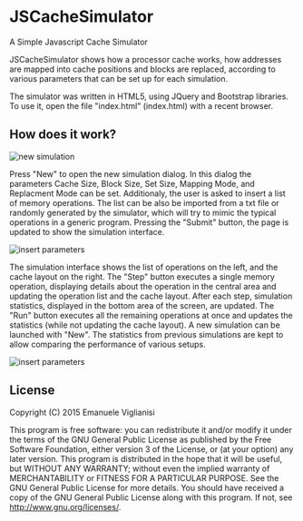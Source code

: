 # JSCacheSimulator
A Simple Javascript Cache Simulator

JSCacheSimulator shows how a processor cache works, how addresses are mapped into cache positions and blocks
are replaced, according to various parameters that can be set up for each simulation.

The simulator was written in HTML5, using JQuery and Bootstrap libraries. To use it, open the file "index.html"
(index.html) with a recent browser.

## How does it work?
![new simulation](https://github.com/emavgl/JSCacheSimulator/master/howtouse/first.PNG)

Press "New" to open the new simulation dialog. In this dialog the parameters Cache Size, Block Size, Set Size, Mapping
Mode, and Replacment Mode can be set. Additionaly, the user is asked to insert a list of memory operations. The list can
be also be imported from a txt file or randomly generated by the simulator, which will try to mimic the typical operations in
a generic program. Pressing the "Submit" button, the page is updated to show the simulation interface.

![insert parameters](https://github.com/emavgl/JSCacheSimulator/master/howtouse/second.PNG)

The simulation interface shows the list of operations on the left, and the cache layout on the right.
The "Step" button executes a single memory operation, displaying details about the operation in the central area and
updating the operation list and the cache layout. After each step, simulation statistics, displayed in the bottom area of the
screen, are updated. The "Run" button executes all the remaining operations at once and updates the statistics (while
not updating the cache layout).
A new simulation can be launched with "New". The statistics from previous simulations are kept to allow comparing the
performance of various setups.

![insert parameters](https://github.com/emavgl/JSCacheSimulator/master/howtouse/third.PNG)


## License

Copyright (C) 2015
Emanuele Viglianisi

This program is free software: you can redistribute it and/or modify
it under the terms of the GNU General Public License as published by
the Free Software Foundation, either version 3 of the License, or
(at your option) any later version.
This program is distributed in the hope that it will be useful,
but WITHOUT ANY WARRANTY; without even the implied warranty of
MERCHANTABILITY or FITNESS FOR A PARTICULAR PURPOSE. See the
GNU General Public License for more details.
You should have received a copy of the GNU General Public License
along with this program. If not, see http://www.gnu.org/licenses/.
